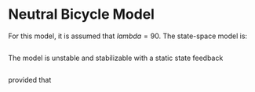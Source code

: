 # Neutral Bicycle Model
For this model, it is assumed that $lambda = 90$. The state-space model is:

<p align="center"> <img src=""> </p>

The model is unstable and stabilizable with a static state feedback

<p align="center"> <img src=""> </p>

provided that 

<p align="center"> <img src=""> </p>
